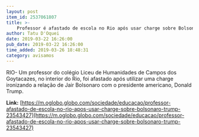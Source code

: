 ```yaml
---
layout: post
item_id: 2537061807
title: >-
    Professor é afastado de escola no Rio após usar charge sobre Bolsonaro e Trump
author: Tatu D'Oquei
date: 2019-03-22 16:26:00
pub_date: 2019-03-22 16:26:00
time_added: 2019-03-26 18:48:31
category: avisamos
---
```


RIO- Um professor do colégio Liceu de Humanidades de Campos dos Goytacazes, no interior do Rio, foi afastado após utilizar uma charge ironizando a relação de Jair Bolsonaro com o presidente americano, Donald Trump.

**Link:** [https://m.oglobo.globo.com/sociedade/educacao/professor-afastado-de-escola-no-rio-apos-usar-charge-sobre-bolsonaro-trump-23543427](https://m.oglobo.globo.com/sociedade/educacao/professor-afastado-de-escola-no-rio-apos-usar-charge-sobre-bolsonaro-trump-23543427)

